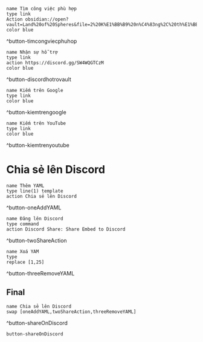 
```button
name Tìm công việc phù hợp
type link 
Action obsidian://open?vault=Land%20of%20Spheres&file=2%20K%E1%BB%B9%20n%C4%83ng%2C%20th%E1%BB%AD%20th%C3%A1ch%2C%20m%E1%BB%A9c%20%C4%91%E1%BB%99%20th%C3%A0nh%20th%E1%BA%A1o%2F21%20Hi%E1%BB%83u%20Qu%E1%BA%A3%20C%E1%BA%A7u%2FK%E1%BB%B9%20n%C4%83ng%20nh%E1%BB%8F%20h%C6%A1n%2FS%E1%BB%AD%20d%E1%BB%A5ng%20d%E1%BB%AF%20li%E1%BB%87u%20c%E1%BB%A7a%20Qu%E1%BA%A3%20C%E1%BA%A7u%2FC%C3%A1ch%20t%C3%ACm%20c%C3%B4ng%20vi%E1%BB%87c%20ph%C3%B9%20h%E1%BB%A3p%20v%E1%BB%9Bi%20m%C3%ACnh%20nh%E1%BA%A5t
color blue
```
^button-timcongviecphuhop

```button
name Nhận sự hỗ trợ
type link
action https://discord.gg/SW4WQGTCzM
color blue
```
^button-discordhotrovault

```button
name Kiếm trên Google 
type link
color blue
```
^button-kiemtrengoogle

```button
name Kiếm trên YouTube
type link
color blue
```
^button-kiemtrenyoutube

# Chia sẻ lên Discord 

```button
name Thêm YAML
type line(1) template
action Chia sẻ lên Discord
```
^button-oneAddYAML
```button
name Đăng lên Discord
type command
action Discord Share: Share Embed to Discord
```
^button-twoShareAction
```button
name Xoá YAM
type 
replace [1,25]
```
^button-threeRemoveYAML

## Final

```button
name Chia sẻ lên Discord
swap [oneAddYAML,twoShareAction,threeRemoveYAML] 
```
^button-shareOnDiscord

`button-shareOnDiscord`